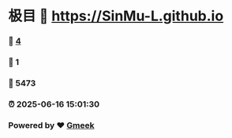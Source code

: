 # 极目 :link: https://SinMu-L.github.io 
### :page_facing_up: [4](https://SinMu-L.github.io/tag.html) 
### :speech_balloon: 1 
### :hibiscus: 5473 
### :alarm_clock: 2025-06-16 15:01:30 
### Powered by :heart: [Gmeek](https://github.com/Meekdai/Gmeek)
